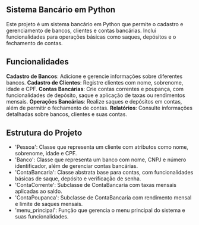 ## Sistema Bancário em Python
Este projeto é um sistema bancário em Python que permite o cadastro e gerenciamento de bancos, clientes e contas bancárias. Inclui funcionalidades para operações básicas como saques, depósitos e o fechamento de contas.

## Funcionalidades
**Cadastro de Bancos**: Adicione e gerencie informações sobre diferentes bancos.
**Cadastro de Clientes**: Registre clientes com nome, sobrenome, idade e CPF.
**Contas Bancárias**: Crie contas correntes e poupança, com funcionalidades de depósito, saque e aplicação de taxas ou rendimentos mensais.
**Operações Bancárias**: Realize saques e depósitos em contas, além de permitir o fechamento de contas.
**Relatórios**: Consulte informações detalhadas sobre bancos, clientes e suas contas.

## Estrutura do Projeto
- 'Pessoa': Classe que representa um cliente com atributos como nome, sobrenome, idade e CPF.
- 'Banco': Classe que representa um banco com nome, CNPJ e número identificador, além de gerenciar contas bancárias.
- 'ContaBancaria': Classe abstrata base para contas, com funcionalidades básicas de saque, depósito e verificação de senha.
- 'ContaCorrente': Subclasse de ContaBancaria com taxas mensais aplicadas ao saldo.
- 'ContaPoupanca': Subclasse de ContaBancaria com rendimento mensal e limite de saques mensais.
- 'menu_principal': Função que gerencia o menu principal do sistema e suas funcionalidades.

